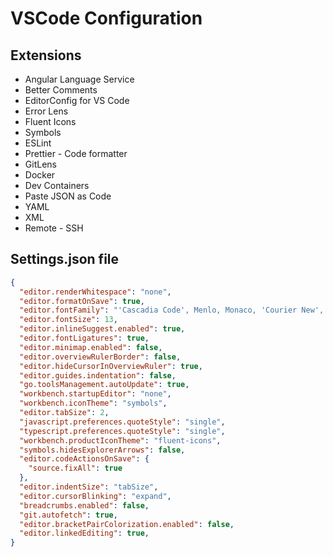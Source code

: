 # VSCode Configuration

## Extensions

- Angular Language Service
- Better Comments
- EditorConfig for VS Code
- Error Lens
- Fluent Icons
- Symbols
- ESLint
- Prettier - Code formatter
- GitLens
- Docker
- Dev Containers
- Paste JSON as Code
- YAML
- XML
- Remote - SSH

## Settings.json file

```JSON
{
  "editor.renderWhitespace": "none",
  "editor.formatOnSave": true,
  "editor.fontFamily": "'Cascadia Code', Menlo, Monaco, 'Courier New', monospace",
  "editor.fontSize": 13,
  "editor.inlineSuggest.enabled": true,
  "editor.fontLigatures": true,
  "editor.minimap.enabled": false,
  "editor.overviewRulerBorder": false,
  "editor.hideCursorInOverviewRuler": true,
  "editor.guides.indentation": false,
  "go.toolsManagement.autoUpdate": true,
  "workbench.startupEditor": "none",
  "workbench.iconTheme": "symbols",
  "editor.tabSize": 2,
  "javascript.preferences.quoteStyle": "single",
  "typescript.preferences.quoteStyle": "single",
  "workbench.productIconTheme": "fluent-icons",
  "symbols.hidesExplorerArrows": false,
  "editor.codeActionsOnSave": {
    "source.fixAll": true
  },
  "editor.indentSize": "tabSize",
  "editor.cursorBlinking": "expand",
  "breadcrumbs.enabled": false,
  "git.autofetch": true,
  "editor.bracketPairColorization.enabled": false,
  "editor.linkedEditing": true,
}
```
